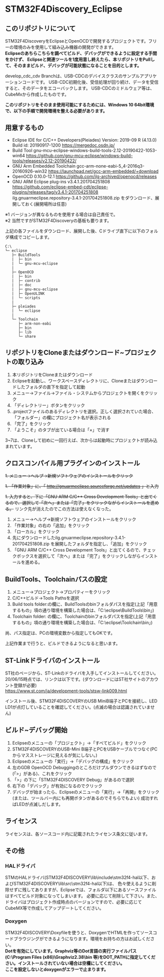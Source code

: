 # STM32F4Discovery_Eclipse

## このリポジトリについて
STM32F4DiscoveryをEclipseとOpenOCDで開発するプロジェクトです。フリーの環境のみを使用して組み込み機器の開発ができます。</br>
<b>Eclipseのあちらこちらを調べてビルド、デバッグができるように設定する手間をかけず、
Eclipseと関連ツールを1度用意し終えたら、本リポジトリをPullして、そのままビルド、デバッグが可能状態になることを目的とします。</b></br>

develop_cdc_cdv Branchは、USB-CDCのデバイスクラスのサンプルアプリケーションコードです。
USB-CDC初期化後、受信処理が回り続け、データを受信すると、そのデータをエコーバックします。
USB-CDCのミドルウェア等は、CubeMxから作成したものです。


<b>このリポジトリをそのまま使用可能にするためには、Windows 10 64bit環境で、以下の手順で開発環境を整える必要があります。</b>

## 用意するもの<br>
* Eclipse IDE for C/C++ Developers(Pleiades) Version: 2019-09 R (4.13.0) Build id: 20190917-1200
https://mergedoc.osdn.jp/
* Build Tool gnu-mcu-eclipse-windows-build-tools-2.12-20190422-1053-win64
https://github.com/gnu-mcu-eclipse/windows-build-tools/releases/v2.12-20190422/
* GNU Arm Embedded Toolchain gcc-arm-none-eabi-5_4-2016q3-20160926-win32
https://launchpad.net/gcc-arm-embedded/+download
* OpenOCD 0.10.0-12.1
https://github.com/ilg-archived/openocd/releases
* GNU ARM Eclipse plug-ins v3.4.1.201704251808 https://github.com/eclipse-embed-cdt/eclipse-plugins/releases/tag/v3.4.1-201704251808 </br>
  ilg.gnuarmeclipse.repository-3.4.1-201704251808.zip をダウンロード、展開しておく(展開場所は任意)

※1 バージョンが異なるものを使用する場合は自己責任で。<br>
※2 当然ですがSTM32F4Discoveryの基板も要ります。

上記の各ファイルをダウンロード、展開した後、Cドライブ直下に以下のフォルダ構成でコピーします。
```
C:\
└─ eclipse
   ├─ BuildTools
   |  ├─ bin
   |  └─ gnu-mcu-eclipse
   |
   ├─ OpenOCD
   |  ├─ bin
   |  ├─ contrib
   |  ├─ doc
   |  ├─ gnu-mcu-eclipse
   |  ├─ OpenULINK
   |  └─ scripts
   |
   ├─ pleiades
   |  └─ eclipse
   |
   └─ Toolchain
      ├─ arm-non-eabi
      ├─ bin
      ├─ lib
      └─ share
```

## リポジトリをCloneまたはダウンロード~プロジェクトの取り込み
1. 本リポジトリをCloneまたはダウンロード
1. Eclipseを起動し、ワークスペースディレクトリに、Cloneまたはダウンロードしたフォルダの直下を指定して起動
1. メニュー→ファイル→ファイル・システムからプロジェクトを開くをクリック
1. 「ディレクトリー」ボタンをクリック
1. .projectファイルのあるディレクトリを選択。正しく選択されていた場合、「フォルダー」の欄にプロジェクト名が表示される
1. 「完了」をクリック
1. 「ようこそ」のタブが出ている場合は「×」で消す

3~7は、Cloneして初めに一回行えば、次からは起動時にプロジェクトが読み込まれています。

## クロスコンパイル用プラグインのインストール
<del>1. メニュー→ヘルプ→新規ソフトウェアのインストールをクリック</del>

<del>1. 「作業対象」に、「 http://gnuarmeclipse.sourceforge.net/updates 」と入力</del>

<del>1. 入力すると、下に「GNU ARM C/C++ Cross Development Tools」と出てくるので、選択して「次へ」または「完了」をクリックながらインストールを進める。</del> リンク先が消えたのでこの方法は使えなくなった。

1. メニュー→ヘルプ→新規ソフトウェアのインストールをクリック
1. 「作業対象」の右の「追加」をクリック
1. 「ローカル」をクリック
1. 先にダウンロードしたilg.gnuarmeclipse.repository-3.4.1-201704251808.zip を展開したフォルダを指定し、「追加」をクリック
1. 「GNU ARM C/C++ Cross Development Tools」と出てくるので、チェックボックスを選択して「次へ」または「完了」をクリックしながらインストールを進める。

## BuildTools、Toolchainパスの設定
1. メニュー→プロジェクト→プロパティーをクリック
1. C/C++ビルド→Tools Pathsを選択
1. Build tools folder:の欄に、BuildToolsのbinフォルダパスを指定(上記「用意するもの」項の通り環境を構築した場合は、「C:\eclipse\BuildTools\bin」)
1. Toolchain folder: の欄に、Toolchainのbinフォルダパスを指定(上記「用意するもの」項の通り環境を構築した場合は、「C:\eclipse\Toolchain\bin」)

尚、パス指定は、PCの環境変数から指定してもOKです。

上記作業まで行うと、ビルドできるようになると思います。

## ST-Linkドライバのインストール
ST社のページから、ST-Linkのドライバを入手してインストールしてください。20/06/15時点では、リンクは以下です。(ダウンロードにはST社サイトのアカウント登録が必要)<br>
https://www.st.com/ja/development-tools/stsw-link009.html

インストール後、STM32F4DISCOVERYのUSB MiniB端子とPCを接続し、LED LD1が点灯していることを確認してください。(点滅の場合は認識されていません)


## ビルド~デバッグ開始
1. Eclipseのメニューの「プロジェクト」→「すべてビルド」をクリック
1. STM32F4DISCOVERYのUSB-Mini B端子とPCをUSBケーブルでつなぐ(PCからマスストレージに見えるが気にしない。)
1. Eclipseのメニューの「実行」→「デバッグの構成」をクリック
1. 左のGDB OpenOCD Debuggingのところだけプルダウンできるはずなので(「>」がある)、これをクリック
1. 「>」の下に「STM32F4DISCOVERY Debug」があるので選択
1. 右下の「デバッグ」が有効になるのでクリック
1. デバッグが始まったら、Eclipseのメニューの「実行」→「再開」をクリック(または、ツールバー内にも再開ボタンがあるのでそちらでもよい)
成功すればLEDが点滅しだします。

## ライセンス
ライセンスは、各ソースコード内に記載されたライセンス条文に従います。

## その他

### HALドライバ
STMのHALドライバ(STM32F4DISCOVERY\lib\include\stm32f4-hal以下、およびSTM32F4DISCOVERY\lib\src\stm32f4-hal以下)は、
色々使えるように削除せずに残してありますが、Eclipseでは、フォルダ以下にあるソースファイルはすべてビルド対象になってしまいます。
必要に応じて削除して下さい。また、ドライバはプロジェクト作成時点のバージョンですので、必要に応じてCubeMX等で作成してアップデートしてください。

### Doxygen
STM32F4DISCOVERY\Doxyfileを使うと、DoxygenでHTMLを作ってソースコードブラウジングができるようになります。環境をお持ちの方はお試しください。<br>
<b>Dotを有効にしています。Graphviz等のDot言語の実行ファイルパス(C:\Program Files (x86)\Graphviz2.38\bin 等)をDOT_PATHに指定してください。インストールされていない場合は空欄にしてください。<br>
ここを設定しないとdoxygenがエラーで止まります。</b>
